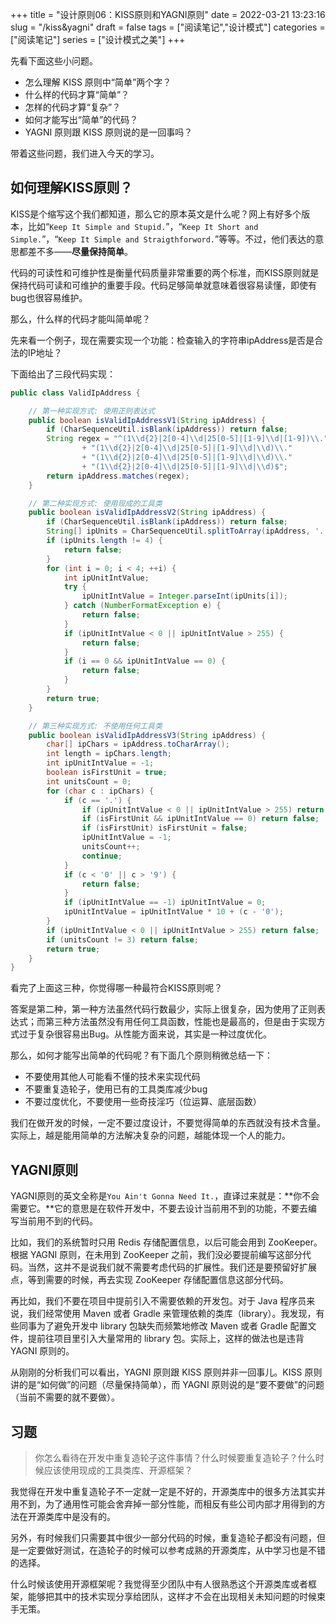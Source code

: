 +++
title = "设计原则06：KISS原则和YAGNI原则"
date = 2022-03-21 13:23:16
slug = "/kiss&yagni"
draft = false
tags = ["阅读笔记","设计模式"]
categories = ["阅读笔记"]
series = ["设计模式之美"]
+++

先看下面这些小问题。

- 怎么理解 KISS 原则中“简单”两个字？
- 什么样的代码才算“简单”？
- 怎样的代码才算“复杂”？
- 如何才能写出“简单”的代码？
- YAGNI 原则跟 KISS 原则说的是一回事吗？

带着这些问题，我们进入今天的学习。

## 如何理解KISS原则？
KISS是个缩写这个我们都知道，那么它的原本英文是什么呢？网上有好多个版本，比如“`Keep It Simple and Stupid.`”，“`Keep It Short and Simple.`”，“`Keep It Simple and Straigthforword.`”等等。不过，他们表达的意思都差不多——**尽量保持简单**。



代码的可读性和可维护性是衡量代码质量非常重要的两个标准，而KISS原则就是保持代码可读和可维护的重要手段。代码足够简单就意味着很容易读懂，即使有bug也很容易维护。



那么，什么样的代码才能叫简单呢？



先来看一个例子，现在需要实现一个功能：检查输入的字符串ipAddress是否是合法的IP地址？

下面给出了三段代码实现：

```java
public class ValidIpAddress {

    // 第一种实现方式: 使用正则表达式
    public boolean isValidIpAddressV1(String ipAddress) {
        if (CharSequenceUtil.isBlank(ipAddress)) return false;
        String regex = "^(1\\d{2}|2[0-4]\\d|25[0-5]|[1-9]\\d|[1-9])\\."
                + "(1\\d{2}|2[0-4]\\d|25[0-5]|[1-9]\\d|\\d)\\."
                + "(1\\d{2}|2[0-4]\\d|25[0-5]|[1-9]\\d|\\d)\\."
                + "(1\\d{2}|2[0-4]\\d|25[0-5]|[1-9]\\d|\\d)$";
        return ipAddress.matches(regex);
    }

    // 第二种实现方式: 使用现成的工具类
    public boolean isValidIpAddressV2(String ipAddress) {
        if (CharSequenceUtil.isBlank(ipAddress)) return false;
        String[] ipUnits = CharSequenceUtil.splitToArray(ipAddress, '.');
        if (ipUnits.length != 4) {
            return false;
        }
        for (int i = 0; i < 4; ++i) {
            int ipUnitIntValue;
            try {
                ipUnitIntValue = Integer.parseInt(ipUnits[i]);
            } catch (NumberFormatException e) {
                return false;
            }
            if (ipUnitIntValue < 0 || ipUnitIntValue > 255) {
                return false;
            }
            if (i == 0 && ipUnitIntValue == 0) {
                return false;
            }
        }
        return true;
    }

    // 第三种实现方式: 不使用任何工具类
    public boolean isValidIpAddressV3(String ipAddress) {
        char[] ipChars = ipAddress.toCharArray();
        int length = ipChars.length;
        int ipUnitIntValue = -1;
        boolean isFirstUnit = true;
        int unitsCount = 0;
        for (char c : ipChars) {
            if (c == '.') {
                if (ipUnitIntValue < 0 || ipUnitIntValue > 255) return false;
                if (isFirstUnit && ipUnitIntValue == 0) return false;
                if (isFirstUnit) isFirstUnit = false;
                ipUnitIntValue = -1;
                unitsCount++;
                continue;
            }
            if (c < '0' || c > '9') {
                return false;
            }
            if (ipUnitIntValue == -1) ipUnitIntValue = 0;
            ipUnitIntValue = ipUnitIntValue * 10 + (c - '0');
        }
        if (ipUnitIntValue < 0 || ipUnitIntValue > 255) return false;
        if (unitsCount != 3) return false;
        return true;
    }
}
```

看完了上面这三种，你觉得哪一种最符合KISS原则呢？

答案是第二种，第一种方法虽然代码行数最少，实际上很复杂，因为使用了正则表达式；而第三种方法虽然没有用任何工具函数，性能也是最高的，但是由于实现方式过于复杂很容易出Bug。从性能方面来说，其实是一种过度优化。



那么，如何才能写出简单的代码呢？有下面几个原则稍微总结一下：

- 不要使用其他人可能看不懂的技术来实现代码
- 不要重复造轮子，使用已有的工具类库减少bug
- 不要过度优化，不要使用一些奇技淫巧（位运算、底层函数）

我们在做开发的时候，一定不要过度设计，不要觉得简单的东西就没有技术含量。实际上，越是能用简单的方法解决复杂的问题，越能体现一个人的能力。



## YAGNI原则

YAGNI原则的英文全称是`You Ain't Gonna Need It.`，直译过来就是：**你不会需要它。**它的意思是在软件开发中，不要去设计当前用不到的功能，不要去编写当前用不到的代码。





比如，我们的系统暂时只用 Redis 存储配置信息，以后可能会用到 ZooKeeper。根据 YAGNI 原则，在未用到 ZooKeeper 之前，我们没必要提前编写这部分代码。当然，这并不是说我们就不需要考虑代码的扩展性。我们还是要预留好扩展点，等到需要的时候，再去实现 ZooKeeper 存储配置信息这部分代码。



再比如，我们不要在项目中提前引入不需要依赖的开发包。对于 Java 程序员来说，我们经常使用 Maven 或者 Gradle 来管理依赖的类库（library）。我发现，有些同事为了避免开发中 library 包缺失而频繁地修改 Maven 或者 Gradle 配置文件，提前往项目里引入大量常用的 library 包。实际上，这样的做法也是违背 YAGNI 原则的。



从刚刚的分析我们可以看出，YAGNI 原则跟 KISS 原则并非一回事儿。KISS 原则讲的是“如何做”的问题（尽量保持简单），而 YAGNI 原则说的是“要不要做”的问题（当前不需要的就不要做）。



## 习题

> 你怎么看待在开发中重复造轮子这件事情？什么时候要重复造轮子？什么时候应该使用现成的工具类库、开源框架？

我觉得在开发中重复造轮子不一定就一定是不好的，开源类库中的很多方法其实并用不到，为了通用性可能会舍弃掉一部分性能，而相反有些公司内部才用得到的方法在开源类库中是没有的。

另外，有时候我们只需要其中很少一部分代码的时候，重复造轮子都没有问题，但是一定要做好测试，在造轮子的时候可以参考成熟的开源类库，从中学习也是不错的选择。

什么时候该使用开源框架呢？我觉得至少团队中有人很熟悉这个开源类库或者框架，能够把其中的技术实现分享给团队，这样才不会在出现相关未知问题的时候束手无策。





